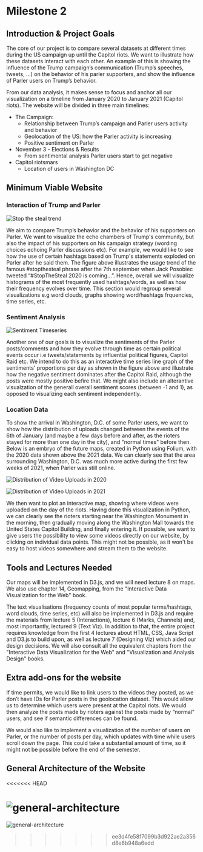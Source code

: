 # Milestone 2

## Introduction & Project Goals

The core of our project is to compare several datasets at different times during the US campaign up until the Capitol riots. We want to illustrate how these datasets interact with each other. An example of this is showing the influence of the Trump campaign’s communication (Trump’s speeches, tweets, ...) on the behavior of his parler supporters, and show the influence of Parler users on Trump’s behavior.

From our data analysis, it makes sense to focus and anchor all our visualization on a timeline from January 2020 to January 2021 (Capitol riots). The website will be divided in three main timelines:
* The Campaign:
    * Relationship between Trump’s campaign and Parler users activity and behavior
    * Geolocation of the US: how the Parler activity is increasing
    * Positive sentiment on Parler
* November 3 - Elections & Results
    * From sentimental analysis Parler users start to get negative
* Capitol riotsmars
    * Location of users in Washington DC

## Minimum Viable Website

### Interaction of Trump and Parler

![Stop the steal trend](../data/stopthesteal.png "Stop the steal trend")

We aim to compare Trump’s behavior and the behavior of his supporters on Parler. We want to visualize the echo chambers of Trump's community, but also the impact of his supporters on his campaign strategy (wording choices echoing Parler discussions etc). For example, we would like to see how the use of certain hashtags based on Trump's statements exploded on Parler after he said them. The figure above illustrates the usage trend of the famous #stopthesteal phrase after the 7th september when Jack Posobiec tweeted “#StopTheSteal 2020 is coming…”. Hence, overall we will visualize histograms of the most frequently used hashtags/words, as well as how their frequency evolves over time. This section would regroup several visualizations e.g word clouds, graphs showing word/hashtags frquencies, time series, etc.


### Sentiment Analysis

![Sentiment Timeseries](../data/sentiment_timeseries.png "Sentiment Timeseries")

Another one of our goals is to visualize the sentiments of the Parler posts/comments and how they evolve through time as certain political events occur i.e tweets/statements by influential political figures, Capitol Raid etc. We intend to do this as an interactive time series line graph of the sentiments' proportions per day as shown in the figure above and illustrate how the negative sentiment dominates after the Capitol Raid, although the posts were mostly positive befire that. We might also include an alterantive visualzation of the generall overall sentiment scores (between -1 and 1), as opposed to visualizing each sentiment independently.

### Location Data

To show the arrival in Washington, D.C. of some Parler users, we want to show how the distribution of uploads changed between the events of the 6th of January (and maybe a few days before and after, as the rioters stayed for more than one day in the city), and "normal times" before then. Below is an embryo of the future maps, created in Python using Folium, with the 2020 data shown above the 2021 data. We can clearly see that the area surrounding Washington, D.C. was much more active during the first few weeks of 2021, when Parler was still online.

![Distribution of Video Uploads in 2020](../data/map2020.png "Distribution of Video Uploads in 2020")

![Distribution of Video Uploads in 2021](../data/map2021.png "Distribution of Video Uploads in 2021")

We then want to plot an interactive map, showing where videos were uploaded on the day of the riots. Having done this visualization in Python, we can clearly see the rioters starting near the Washington Monument in the morning, then gradually moving along the Washington Mall towards the United States Capitol Building, and finally entering it. If possible, we want to give users the possibility to view some videos directly on our website, by clicking on individual data points. This might not be possible, as it won't be easy to host videos somewhere and stream them to the website.

## Tools and Lectures Needed
Our maps will be implemented in D3.js, and we will need lecture 8 on maps. We also use chapter 14, Geomapping, from the "Interactive Data Visualization for the Web" book.

The text visualisations (frequency counts of most popular terms/hashtags, word clouds, time series, etc) will also be implemented in D3.js and require the materials from lecture 5 (Interactions), lecture 6 (Marks, Channels) and, most importantly, lectured 9 (Text Viz). In addition to that, the entire project requires knowledge from the first 4 lectures about HTML, CSS, Java Script and D3.js to build upon, as well as lecture 7 (Designing Viz) which aided our design decisions. We will also consult all the equivalent chapters from the "Interactive Data Visualization for the Web" and "Visualization and Analysis Design" books.

## Extra add-ons for the website
If time permits, we would like to link users to the videos they posted, as we don’t have IDs for Parler posts in the geolocation dataset. This would allow us to determine which users were present at the Capitol riots. We would then analyze the posts made by rioters against the posts made by “normal” users, and see if semantic differences can be found.

We would also like to implement a visualization of the number of users on Parler, or the number of posts per day, which updates with time while users scroll down the page. This could take a substantial amount of time, so it might not be possible before the end of the semester.

## General Architecture of the Website
<<<<<<< HEAD

![general-architecture](../data/general-architecture.jpg)
=======
![general-architecture](../data/general-architecture.jpg)
>>>>>>> ee3d4fe58f7099b3d922ae2a356d8e6b948a6edd
